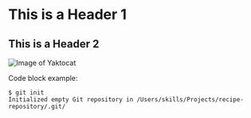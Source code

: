 # This is a Header 1
## This is a Header 2

![Image of Yaktocat](https://octodex.github.com/images/yaktocat.png)

Code block example:

```
$ git init
Initialized empty Git repository in /Users/skills/Projects/recipe-repository/.git/
```
